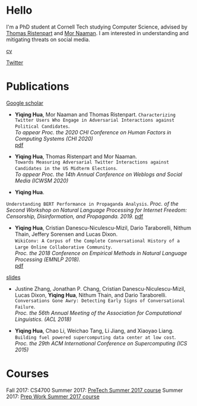 # Hello

I'm a PhD student at Cornell Tech studying Computer Science,
advised by [Thomas Ristenpart](https://rist.tech.cornell.edu/) and [Mor Naaman](https://people.jacobs.cornell.edu/mor/).
I am interested in understanding and mitigating threats on social media.

[cv](https://github.com/vegetable68/cv/blob/master/cv-yiqing-hua.pdf)

[Twitter](https://twitter.com/yiqqqing)

# Publications

[Google scholar](scholar.google.com/citations?user=ING38FQAAAAJ&hl=en)

* **Yiqing Hua**, Mor Naaman and Thomas Ristenpart.
`Characterizing Twitter Users Who Engage in Adversarial Interactions against Political Candidates`.  
*To appear Proc. the 2020 CHI Conference on Human Factors in Computing Systems (CHI 2020)*  
[pdf](http://vegetable68.github.io/papers/adversarial_user_chi2020.pdf)

* **Yiqing Hua**, Thomas Ristenpart and Mor Naaman.  
`Towards Measuring Adversarial Twitter Interactions against Candidates in the US Midterm Elections`.  
*To appear Proc. the 14th Annual Conference on Weblogs and Social Media (ICWSM 2020)*  

* **Yiqing Hua**.

`Understanding BERT Performance in Propaganda Analysis`.
*Proc. of the Second Workshop on Natural Language Processing for Internet Freedom: Censorship, Disinformation, and Propaganda. 2019.*
[pdf](http://vegetable68.github.io/papers/bert_propaganda_emnlp2019.pdf) 

* **Yiqing Hua**, Cristian Danescu-Niculescu-Mizil, Dario Taraborelli, Nithum Thain, Jeffery Sorensen and Lucas Dixon.  
`WikiConv: A Corpus of the Complete Conversational History of a Large Online Collaborative Community`.  
*Proc. the 2018 Conference on Empirical Methods in Natural Language Processing (EMNLP 2018).*  
[pdf](http://vegetable68.github.io/papers/wikiconv_emnlp2018.pdf) 

[slides](http://vegetable68.github.io/slides/wikiconv_emnlp2018.pdf)

* Justine Zhang, Jonathan P. Chang, Cristian Danescu-Niculescu-Mizil, Lucas Dixon, **Yiqing Hua**, Nithum Thain, and Dario Taraborelli.  
`Conversations Gone Awry: Detecting Early Signs of Conversational Failure`.  
*Proc. the 56th Annual Meeting of the Association for Computational Linguistics. (ACL 2018)*  

* **Yiqing Hua**, Chao Li, Weichao Tang, Li Jiang, and Xiaoyao Liang.  
`Building fuel powered supercomputing data center at low cost`.  
*Proc. the 29th ACM International Conference on Supercomputing (ICS 2015)*  


# Courses

Fall 2017: CS4700
Summer 2017: [PreTech Summer 2017 course](http://vegetable68.github.io/PreTech) 
Summer 2017: [Prep Work Summer 2017 course](http://vegetable68.github.io/PreWork)
